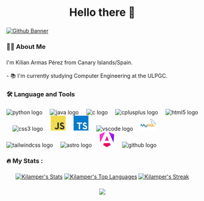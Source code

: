 <!-- <div align="center">
  <img height="150" src="https://camo.githubusercontent.com/62da68eb62b1e5f175f7d1f0191dd89a653d7908feb22d37d4a0ab07365d6791/68747470733a2f2f6d656469612e67697068792e636f6d2f6d656469612f4d3967624264396e6244724f5475314d71782f67697068792e676966"  />
</div>

### -->

<h1 align="center">Hello there 👋</h1>

###

<a width="full" href="https://kilamper.netlify.app" target="blank">![Github Banner](https://github.com/Kilamper/Kilamper/assets/73082382/526bdc67-6a26-4f2d-a7a6-1e6644bb3528)</a>

###

<h3 align="left">👨‍💻  About Me</h3>

###

<p align="left">I'm Kilian Armas Pérez from Canary Islands/Spain.<br><br>- 📚 I'm currently studying Computer Engineering at the ULPGC.</p>

###

<h3 align="left">🛠 Language and Tools</h3>

###

<div align="left">
  <img src="https://cdn.jsdelivr.net/gh/devicons/devicon/icons/python/python-original.svg" height="40" alt="python logo" title="Python" />
  <img width="12" />
  <img src="https://cdn.jsdelivr.net/gh/devicons/devicon/icons/java/java-original.svg" height="40" alt="java logo" title="Java" />
  <img width="12" />
  <img src="https://cdn.jsdelivr.net/gh/devicons/devicon/icons/c/c-original.svg" height="40" alt="c logo" title="C" />
  <img width="12" />
  <img src="https://cdn.jsdelivr.net/gh/devicons/devicon/icons/cplusplus/cplusplus-original.svg" height="40" alt="cplusplus logo" title="C++" />
  <img width="12" />
  <img src="https://cdn.jsdelivr.net/gh/devicons/devicon/icons/html5/html5-original.svg" height="40" alt="html5 logo" title="HTML5" />
  <img width="12" />
  <img src="https://cdn.jsdelivr.net/gh/devicons/devicon/icons/css3/css3-original.svg" height="40" alt="css3 logo" title="CSS3" />
  <img width="12" />
  <img src="https://raw.githubusercontent.com/devicons/devicon/master/icons/javascript/javascript-original.svg" alt="javascript" height="40" title="JavaScript"/>
  <img width="12" />
  <img src="https://raw.githubusercontent.com/devicons/devicon/master/icons/typescript/typescript-original.svg" alt="typescript" height="40" title="TypeScript"/>
  <img width="12" />
  <img src="https://cdn.jsdelivr.net/gh/devicons/devicon/icons/vscode/vscode-original.svg" height="40" alt="vscode logo" title="VS Code" />
  <img width="12" />
  <!--
  <img src="https://cdn.jsdelivr.net/gh/devicons/devicon/icons/pycharm/pycharm-original.svg" height="40" alt="pycharm logo"  />
  <img width="12" />
  <img src="https://cdn.jsdelivr.net/gh/devicons/devicon/icons/intellij/intellij-original.svg" height="40" alt="intellij logo"  />
  <img width="12" />
  <img src="https://cdn.jsdelivr.net/gh/devicons/devicon/icons/webstorm/webstorm-original.svg" height="40" alt="webstorm logo"  />
  <img width="12" />
  -->
  <img src="https://raw.githubusercontent.com/devicons/devicon/master/icons/mysql/mysql-original-wordmark.svg" height="40" alt="mysql" title="MySQL" />
  <img width="12" />
  <img src="https://cdn.simpleicons.org/tailwindcss/06B6D4" height="40" alt="tailwindcss logo" title="Tailwind CSS" />
  <img width="12" />
  <img src="https://cdn.simpleicons.org/astro/FF5D01" height="40" alt="astro logo" title="Astro" />
  <img width="12" />
  <img src="https://raw.githubusercontent.com/devicons/devicon/master/icons/angular/angular-original.svg" alt="angular" height="40" title="Angular"/>
  <img width="12" />
  <img src="https://cdn.jsdelivr.net/gh/devicons/devicon/icons/github/github-original.svg" height="40" alt="github logo" title="GitHub" />
</div>

###

<h3 align="left">🔥   My Stats :</h3>

###

<div align="center">

  [![Kilamper's Stats](https://github-readme-stats.vercel.app/api?username=Kilamper&theme=github_dark_dimmed&show_icons=true&hide_border=true&count_private=true)](https://github.com/anuraghazra/github-readme-stats)
  [![Kilamper's Top Languages](https://github-readme-stats.vercel.app/api/top-langs/?username=Kilamper&theme=github_dark_dimmed&show_icons=true&hide_border=true&layout=compact&langs_count=8)](https://github.com/anuraghazra/github-readme-stats)
  [![Kilamper's Streak](https://github-readme-streak-stats.herokuapp.com/?user=Kilamper&theme=github_dark_dimmed&hide_border=true)](https://github.com/DenverCoder1/github-readme-streak-stats)

</div>

###

<div align="center">
  <img src="https://visitor-badge.laobi.icu/badge?page_id=Kilamper.Kilamper&"  />
</div>

###
